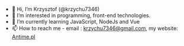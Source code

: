 - 👋 Hi, I’m Krzysztof (@krzychu7346) 
- 👀 I’m interested in programming, front-end technologies.
- 🌱 I’m currently learning JavaScript, NodeJs and Vue
- 📫 How to reach me - email : krzychu7346@gmail.com, my website: [Antime.pl](//antime.pl)

<!---
krzychu7346/krzychu7346 is a ✨ special ✨ repository because its `README.md` (this file) appears on your GitHub profile.
You can click the Preview link to take a look at your changes.
--->
